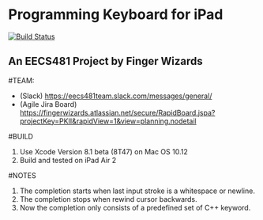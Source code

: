 # Programming Keyboard for iPad
[![Build Status](https://travis-ci.org/junlong-gao/Programming_Keyboard.svg?branch=master)](https://travis-ci.org/junlong-gao/Programming_Keyboard)
## An EECS481 Project by Finger Wizards

#TEAM:
* (Slack) https://eecs481team.slack.com/messages/general/
* (Agile Jira Board) https://fingerwizards.atlassian.net/secure/RapidBoard.jspa?projectKey=PKII&rapidView=1&view=planning.nodetail

#BUILD
1. Use Xcode Version 8.1 beta (8T47) on Mac OS 10.12
2. Build and tested on iPad Air 2

#NOTES
1. The completion starts when last input stroke is a whitespace or newline.
2. The completion stops when rewind cursor backwards.
3. Now the completion only consists of a predefined set of C++ keyword. 

